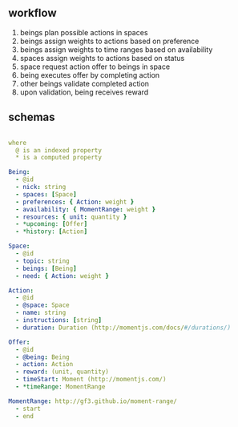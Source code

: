 ## workflow

1. beings plan possible actions in spaces
2. beings assign weights to actions based on preference
3. beings assign weights to time ranges based on availability
4. spaces assign weights to actions based on status
5. space request action offer to beings in space
6. being executes offer by completing action
7. other beings validate completed action
8. upon validation, being receives reward

## schemas

```yml

where
  @ is an indexed property
  * is a computed property

Being:
  - @id
  - nick: string
  - spaces: [Space]
  - preferences: { Action: weight }
  - availability: { MomentRange: weight }
  - resources: { unit: quantity }
  - *upcoming: [Offer]
  - *history: [Action]

Space:
  - @id
  - topic: string
  - beings: [Being]
  - need: { Action: weight }

Action:
  - @id
  - @space: Space
  - name: string
  - instructions: [string]
  - duration: Duration (http://momentjs.com/docs/#/durations/)

Offer:
  - @id
  - @being: Being
  - action: Action
  - reward: (unit, quantity)
  - timeStart: Moment (http://momentjs.com/)
  - *timeRange: MomentRange

MomentRange: http://gf3.github.io/moment-range/
  - start
  - end

```
